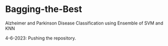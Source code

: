 # Bagging-the-Best
Alzheimer and Parkinson Disease Classification using Ensemble of SVM and KNN

4-6-2023: Pushing the repository. 
